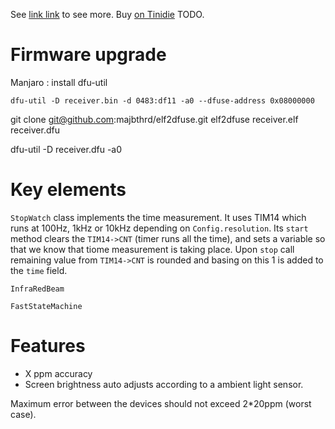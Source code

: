 See [link link](http://) to see more.
Buy [on Tinidie](http://) TODO.

# Firmware upgrade
Manjaro : install dfu-util

```
dfu-util -D receiver.bin -d 0483:df11 -a0 --dfuse-address 0x08000000
```

git clone git@github.com:majbthrd/elf2dfuse.git
elf2dfuse receiver.elf receiver.dfu

dfu-util -D receiver.dfu -a0

# Key elements
```StopWatch``` class implements the time measurement. It uses TIM14 which runs at 100Hz, 1kHz or 10kHz depending on ```Config.resolution```. Its ```start``` method clears the ```TIM14->CNT``` (timer runs all the time), and sets a variable so that we know that tiome measurement is taking place. Upon ```stop``` call remaining value from ```TIM14->CNT``` is rounded and basing on this 1 is added to the ```time``` field.

```InfraRedBeam```

```FastStateMachine```


# Features
* X ppm accuracy
* Screen brightness auto adjusts according to a ambient light sensor.

Maximum error between the devices should not exceed 2*20ppm (worst case).